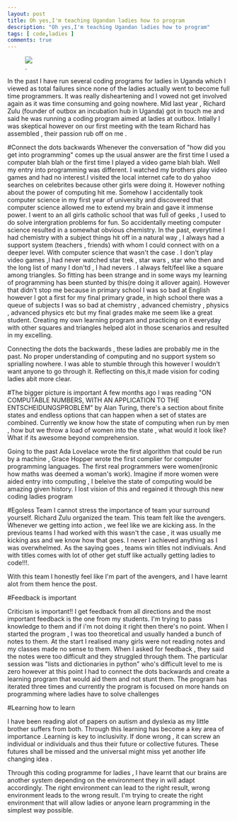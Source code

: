 ```yaml
---
layout: post
title: Oh yes,I'm teaching Ugandan ladies how to program
description: "Oh yes,I'm teaching Ugandan ladies how to program"
tags: [ code,ladies ]
comments: true
---
```

<figure>
	<a href="http://lynnug.github.io/images/57742365.jpg
"><img src="http://lynnug.github.io/images/57742365.jpg
"></a>
	<figcaption><a href="http://lynnug.github.io/images/57742365.jpg
" title=""></a>.</figcaption>
</figure>
In the past I have run several coding programs for ladies in Uganda which I viewed as total failures since none of the ladies actually went to become full time programmers. It was really disheartening and I vowed not get involved again as it was time consuming and going nowhere. Mid last year , Richard Zulu (founder of outbox an incubation hub in Uganda) got in touch me and said he was running a coding program aimed at ladies at outbox. Intially I was skeptical however on our first meeting with the team Richard has assembled , their passion rub off on me .

#Connect the dots backwards
Whenever the conversation of "how did you get into programming" comes up the usual answer are the first time I used a computer blah blah or the first time I played a video game blah blah. Well my entry into programming was different. I watched my brothers play video games and had no interest.I visited the local internet cafe to do yahoo searches on celebrites because other girls were doing it. However nothing about the power of computing hit me. Somehow I accidentally took computer science in my first year of university and discovered that computer science allowed me to extend my brain and gave it immense power. I went to an all girls catholic school that was full of geeks , I used to do solve intergration problems for fun. So accidentally meeting computer science resulted in a somewhat obvious chemistry. In the past, everytime I had chemistry with a subject things hit off in a natural way , I always had a support system (teachers , friends) with whom I could connect with on a deeper level. With computer science that wasn't the case . I don't play video games ,I had never watched star trek , star wars , star who  then and the long list of many I don'td , I had nevers . I always felt/feel like a square among triangles. So fitting has been strange and in some ways my learning of programming has been stunted by this(re doing it allover again). However that didn't stop me because in primary school I was so bad at English however I got a first for my final primary grade, in high school there was a queue of subjects I was so bad at chemistry , advanced chemistry , physics , advanced physics etc but my final grades make me seem like a great student. Creating my own learning program and practicing on it everyday with other squares and triangles helped alot in those scenarios and resulted in my excelling.

Connecting the dots the backwards , these ladies are probably me in the past. No proper understanding of computing and no support system so sprialling nowhere. I was able to stumble through this however I wouldn't want anyone to go through it. Reflecting on this,it made vision for coding ladies abit more clear.

#The bigger picture is important
A few months ago I was reading "ON COMPUTABLE NUMBERS, WITH AN APPLICATION TO
THE ENTSCHEIDUNGSPROBLEM" by Alan Turing, there's a section about finite states and endless options that can happen when a set of states are combined. Currently we know how the state of computing when run by men , how  but we throw a load of women into the state , what would it look like? What if its awesome beyond comprehension. 

Going to the past Ada Lovelace wrote the first algorithm that could be run by a machine , Grace Hopper wrote the first complier for computer programming languages. The first real programmers were women(ironic how maths was deemed a woman's work). Imagine if more women were aided entry into computing , I beleive the state of computing would be amazing given history. I lost vision of this and regained it through this new coding ladies program 

#Egoless Team
I cannot stress the importance of team your surround yourself. Richard Zulu organized the team. This team felt like the avengers. Whenever we getting into action , we feel like we are kicking ass. In the previous teams I had worked with this wasn't the case , it was usually me kicking ass and we know how that goes. I never I achieved anything as I was overwhelmed. As the saying goes , teams win titles not indiviuals. And with titles comes with lot of other get stuff like actually getting ladies to code!!!. 

With this team I honestly feel like I'm part of the avengers, and I have learnt alot from them hence the post.

#Feedback is important

Criticism is important!! I get feedback from all directions and the most important feedback is the one from my students. I'm trying to pass knowledge to them and if i'm not doing it right then there's no point. When I started the program , I was too theoretical and usually handed a bunch of notes to them. At the start I realised many girls were not reading notes and my classes made no sense to them. When I asked for feedback , they said the notes were too difficult and they struggled through them. The particular session was "lists and dictionaries in python" who's difficult level to me is zero however at this point I had to connect the dots backwards and create a learning program that would aid them and not stunt them. The program has iterated three times and currently the program is focused on more hands on programming where ladies have to solve challenges

#Learning how to learn 

I have been reading alot of papers on autism and dyslexia as my little brother suffers from both. Through this learning has become a key area of importance .Learning is key to inclusivity. If done wrong , it can screw an individual or individuals and thus their future or collective futures. These futures shall be missed and the universal might miss yet another life changing idea . 

Through this coding programme for ladies , I have learnt that our brains are another system depending on the environment they in will adapt accordingly. The right environment can lead to the right result, wrong environment leads to the wrong result. I'm trying to create the right environment that will allow ladies or anyone learn programming in the simplest way possible.

